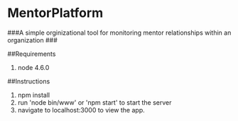 # MentorPlatform

###A simple orginizational tool for monitoring mentor relationships within an organization ###

##Requirements
1. node 4.6.0

##Instructions
1. npm install
2. run 'node bin/www' or 'npm start' to start the server
1. navigate to localhost:3000 to view the app. 
